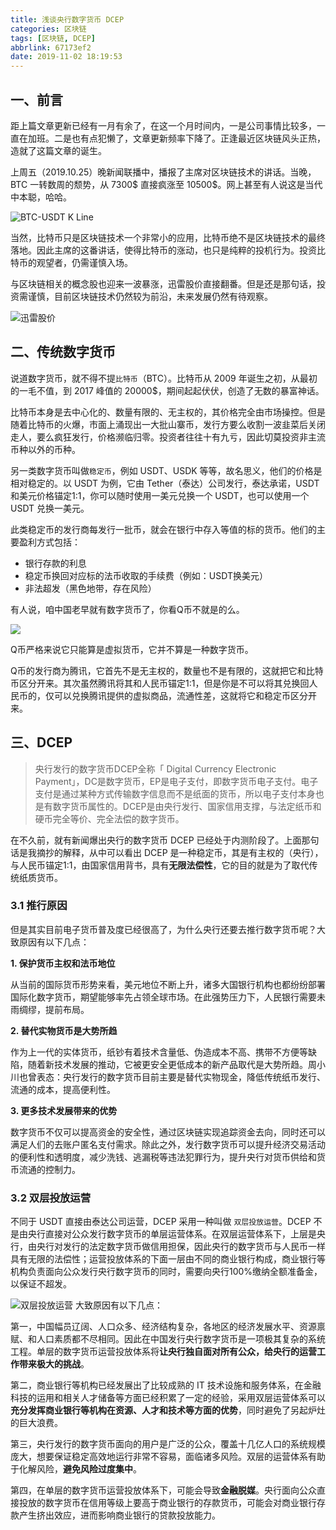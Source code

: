 ```yaml
---
title: 浅谈央行数字货币 DCEP
categories: 区块链
tags: [区块链, DCEP]
abbrlink: 67173ef2
date: 2019-11-02 18:19:53
---
```


## 一、前言

距上篇文章更新已经有一月有余了，在这一个月时间内，一是公司事情比较多，一直在加班。二是也有点犯懒了，文章更新频率下降了。正逢最近区块链风头正热，造就了这篇文章的诞生。

上周五（2019.10.25）晚新闻联播中，播报了主席对区块链技术的讲话。当晚，BTC 一转数周的颓势，从 7300$ 直接疯涨至 10500$。网上甚至有人说这是当代中本聪，哈哈。

![BTC-USDT K Line](https://cdn.jsdelivr.net/gh/jitwxs/cdn/blog/posts/201910/20191029001314595.png)

当然，比特币只是区块链技术一个非常小的应用，比特币绝不是区块链技术的最终落地。因此主席的这番讲话，使得比特币的涨动，也只是纯粹的投机行为。投资比特币的观望者，仍需谨慎入场。

与区块链相关的概念股也迎来一波暴涨，迅雷股价直接翻番。但是还是那句话，投资需谨慎，目前区块链技术仍然较为前沿，未来发展仍然有待观察。

![迅雷股价](https://cdn.jsdelivr.net/gh/jitwxs/cdn/blog/posts/201910/20191029001841909.png)

## 二、传统数字货币

说道数字货币，就不得不提`比特币`（BTC）。比特币从 2009 年诞生之初，从最初的一毛不值，到 2017 峰值的 20000$，期间起起伏伏，创造了无数的暴富神话。

比特币本身是去中心化的、数量有限的、无主权的，其价格完全由市场操控。但是随着比特币的火爆，市面上涌现出一大批山寨币，发行方要么收割一波韭菜后关闭走人，要么疯狂发行，价格濒临归零。投资者往往十有九亏，因此切莫投资非主流币种以外的币种。

另一类数字货币叫做`稳定币`，例如 USDT、USDK 等等，故名思义，他们的价格是相对稳定的。以 USDT 为例，它由 Tether（泰达）公司发行，泰达承诺，USDT 和美元价格锚定1:1，你可以随时使用一美元兑换一个 USDT，也可以使用一个 USDT 兑换一美元。

此类稳定币的发行商每发行一批币，就会在银行中存入等值的标的货币。他们的主要盈利方式包括：

- 银行存款的利息
- 稳定币换回对应标的法币收取的手续费（例如：USDT换美元）
- 非法超发（黑色地带，存在风险）

有人说，咱中国老早就有数字货币了，你看Q币不就是的么。

![](https://cdn.jsdelivr.net/gh/jitwxs/cdn/blog/posts/201910/20191029003339720.jpg)

Q币严格来说它只能算是虚拟货币，它并不算是一种数字货币。

Q币的发行商为腾讯，它首先不是无主权的，数量也不是有限的，这就把它和比特币区分开来。其次虽然腾讯将其和人民币锚定1:1，但是你是不可以将其兑换回人民币的，仅可以兑换腾讯提供的虚拟商品，流通性差，这就将它和稳定币区分开来。

## 三、DCEP

>央行发行的数字货币DCEP全称「 Digital Currency Electronic Payment」，DC是数字货币，EP是电子支付，即数字货币电子支付。电子支付是通过某种方式传输数字信息而不是纸面的货币，所以电子支付本身也是有数字货币属性的。DCEP是由央行发行、国家信用支撑，与法定纸币和硬币完全等价、完全法偿的数字货币。

在不久前，就有新闻爆出央行的数字货币 DCEP 已经处于内测阶段了。上面那句话是我摘抄的解释，从中可以看出 DCEP 是一种稳定币，其是有主权的（央行），与人民币锚定1:1，由国家信用背书，具有**无限法偿性**，它的目的就是为了取代传统纸质货币。

### 3.1 推行原因

但是其实目前电子货币普及度已经很高了，为什么央行还要去推行数字货币呢？大致原因有以下几点：

**1. 保护货币主权和法币地位**

从当前的国际货币形势来看，美元地位不断上升，诸多大国银行机构也都纷纷部署国际化数字货币，期望能够率先占领全球市场。在此强势压力下，人民银行需要未雨绸缪，提前布局。

**2. 替代实物货币是大势所趋**

作为上一代的实体货币，纸钞有着技术含量低、伪造成本不高、携带不方便等缺陷，随着新技术发展的推动，它被更安全更低成本的新产品取代是大势所趋。周小川也曾表态：央行发行的数字货币目前主要是替代实物现金，降低传统纸币发行、流通的成本，提高便利性。

**3. 更多技术发展带来的优势**

数字货币不仅可以提高资金的安全性，通过区块链实现追踪资金去向，同时还可以满足人们的去账户匿名支付需求。除此之外，发行数字货币可以提升经济交易活动的便利性和透明度，减少洗钱、逃漏税等违法犯罪行为，提升央行对货币供给和货币流通的控制力。

###  3.2 双层投放运营

不同于 USDT 直接由泰达公司运营，DCEP 采用一种叫做 `双层投放运营`。DCEP 不是由央行直接对公众发行数字货币的单层运营体系。在双层运营体系下，上层是央行，由央行对发行的法定数字货币做信用担保，因此央行的数字货币与人民币一样具有无限的法偿性；运营投放体系的下面一层由不同的商业银行构成，商业银行等机构负责面向公众发行央行数字货币的同时，需要向央行100%缴纳全额准备金，以保证不超发。

![双层投放运营](https://cdn.jsdelivr.net/gh/jitwxs/cdn/blog/posts/201910/20191029010010651.png)
大致原因有以下几点：

第一，中国幅员辽阔、人口众多、经济结构复杂，各地区的经济发展水平、资源禀赋、和人口素质都不尽相同。因此在中国发行央行数字货币是一项极其复杂的系统工程。单层的数字货币运营投放体系将**让央行独自面对所有公众，给央行的运营工作带来极大的挑战**。

第二，商业银行等机构已经发展出了比较成熟的 IT 技术设施和服务体系，在金融科技的运用和相关人才储备等方面已经积累了一定的经验，采用双层运营体系可以**充分发挥商业银行等机构在资源、人才和技术等方面的优势**，同时避免了另起炉灶的巨大浪费。

第三，央行发行的数字货币面向的用户是广泛的公众，覆盖十几亿人口的系统规模庞大，想要保证稳定高效地运行非常不容易，面临诸多风险。双层的运营体系有助于化解风险，**避免风险过度集中**。

第四，在单层的数字货币运营投放体系下，可能会导致**金融脱媒**。央行面向公众直接投放的数字货币在信用等级上要高于商业银行的存款货币，可能会对商业银行存款产生挤出效应，进而影响商业银行的贷款投放能力。
